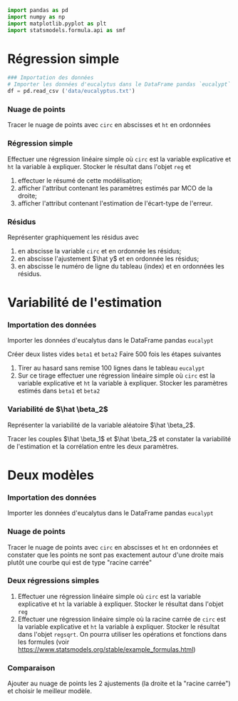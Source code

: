 ```python
import pandas as pd
import numpy as np
import matplotlib.pyplot as plt
import statsmodels.formula.api as smf
```

# Régression simple


```python
### Importation des données
# Importer les données d'eucalytus dans le DataFrame pandas `eucalypt`
df = pd.read_csv ('data/eucalyptus.txt')
```

### Nuage de points
Tracer le nuage de points avec `circ` en  abscisses et `ht` en ordonnées

### Régression simple
Effectuer une régression linéaire simple où `circ` est  la variable
explicative et `ht` la variable à expliquer. Stocker le résultat
dans l'objet `reg` et 
1. effectuer le résumé de cette modélisation;
2. afficher l'attribut contenant les paramètres estimés par MCO de la droite;
3. afficher l'attribut contenant l'estimation de l'écart-type de l'erreur.

### Résidus
Représenter graphiquement les résidus avec
1. en abscisse la variable `circ` et en ordonnée les résidus;
2. en abscisse l'ajustement \$\hat y\$ et en ordonnée les résidus;
3. en abscisse le numéro de ligne du tableau (index) et en ordonnées les résidus.

# Variabilité de l'estimation

### Importation des données
Importer les données d'eucalytus dans le DataFrame pandas `eucalypt`

Créer deux listes vides `beta1` et `beta2`
Faire 500 fois les étapes suivantes
1. Tirer au hasard sans remise 100 lignes dans le tableau `eucalypt`
2. Sur ce tirage effectuer une régression linéaire simple
   où `circ` est la variable explicative et `ht` la variable à expliquer. Stocker les paramètres estimés dans `beta1` et `beta2`

### Variabilité de \$\hat \beta_2\$
Représenter la variabilité de la variable aléatoire  \$\hat \beta_2\$.

Tracer les couples \$\hat \beta_1\$ et \$\hat \beta_2\$ et
constater la variabilité de l'estimation et la corrélation
entre les deux paramètres.

# Deux modèles

### Importation des données
Importer les données d'eucalytus dans le DataFrame pandas `eucalypt`

### Nuage de points
Tracer le nuage de points avec `circ` en  abscisses et `ht` en ordonnées
et constater que les points ne sont pas exactement autour
d'une droite mais plutôt une courbe qui est de type "racine carrée"

### Deux régressions simples
1. Effectuer une régression linéaire simple où `circ` est
   la variable explicative et `ht` la variable à expliquer.
   Stocker le résultat dans l'objet `reg`
2. Effectuer une régression linéaire simple où la racine carrée de `circ`
   est  la variable explicative et `ht` la variable à expliquer.
   Stocker le résultat dans l'objet `regsqrt`. On pourra utiliser les
   opérations et fonctions dans les formules
   (voir https://www.statsmodels.org/stable/example_formulas.html)

### Comparaison
Ajouter au nuage de points les 2 ajustements (la droite et la "racine carrée")
et choisir le meilleur modèle.
